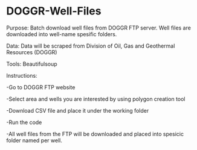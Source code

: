 # DOGGR-Well-Files

Purpose: Batch download well files from DOGGR FTP server. 
         Well files are downloaded into well-name spesific folders.
         
Data:    Data will be scraped from Division of Oil, Gas and Geothermal Resources (DOGGR)

Tools:   Beautifulsoup

Instructions: 

-Go to DOGGR FTP website 

-Select area and wells you are interested by using polygon creation tool 

-Download CSV file and place it under the working folder

-Run the code

-All well files from the FTP will be downloaded and placed into spesicic folder named per well. 

